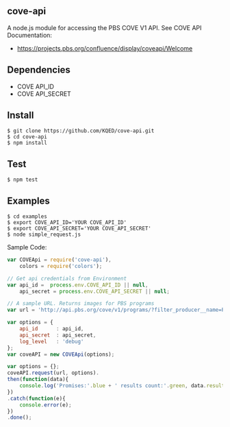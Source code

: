 ## cove-api
A node.js module for accessing the PBS COVE V1 API. See COVE API Documentation:
* https://projects.pbs.org/confluence/display/coveapi/Welcome

## Dependencies
* COVE API_ID
* COVE API_SECRET

## Install
```
$ git clone https://github.com/KQED/cove-api.git
$ cd cove-api
$ npm install
```
## Test
```
$ npm test
```

## Examples
```
$ cd examples
$ export COVE_API_ID='YOUR COVE_API_ID'
$ export COVE_API_SECRET='YOUR COVE_API_SECRET'
$ node simple_request.js
```
Sample Code:
```javascript
var COVEApi = require('cove-api'),
    colors = require('colors');

// Get api credentials from Environment
var api_id =  process.env.COVE_API_ID || null,
    api_secret = process.env.COVE_API_SECRET || null;

// A sample URL. Returns images for PBS programs
var url = 'http://api.pbs.org/cove/v1/programs/?filter_producer__name=PBS&fields=associated_images';

var options = {
    api_id      : api_id,
    api_secret  : api_secret,
    log_level   : 'debug'
};
var coveAPI = new COVEApi(options);

var options = {};
coveAPI.request(url, options).
then(function(data){
    console.log('Promises:'.blue + ' results count:'.green, data.results.length);
})
.catch(function(e){
    console.error(e);
})
.done();
```
